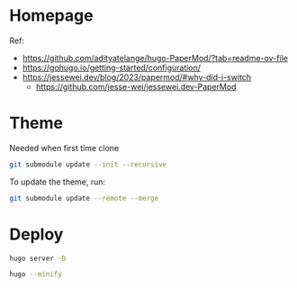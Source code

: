 # Homepage
Ref:
- https://github.com/adityatelange/hugo-PaperMod/?tab=readme-ov-file
- https://gohugo.io/getting-started/configuration/
- https://jessewei.dev/blog/2023/papermod/#why-did-i-switch
  - https://github.com/jesse-wei/jessewei.dev-PaperMod

# Theme
Needed when first time clone
```bash
git submodule update --init --recursive
```

To update the theme, run:
```bash
git submodule update --remote --merge
```


# Deploy
```bash
hugo server -D

hugo --minify
```
